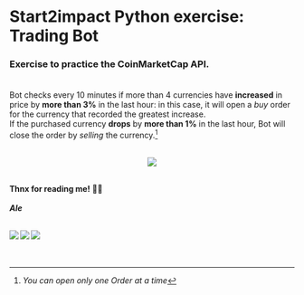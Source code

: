 # Start2impact Python exercise: Trading Bot
### Exercise to practice the CoinMarketCap API.<br /><br />
Bot checks every 10 minutes if more than 4 currencies have **increased** in price by **more than 3%** in the last hour: in this case, it will open a *buy* order for the currency that recorded the greatest increase.<br />
If the purchased currency **drops** by **more than 1%** in the last hour, Bot will close the order by *selling* the currency.[^1]
<br /><br />
<p align="center">
<img src="https://user-images.githubusercontent.com/91788111/187061461-3267dbcb-9361-4295-a126-8a5d849ed736.png"/>
</p>


<br />**Thnx for reading me!** 🙏🏼<br /><br />
***Ale***<br /><br />








<a href="https://www.linkedin.com/in/alessio-nava/" target="blank"><img align="left" src="https://user-images.githubusercontent.com/91788111/187092525-3397401d-02b5-4e4c-87cc-11ff3594839b.png"/></a>
<a href="https://www.instagram.com/_novalex_/" target="blank"><img align="left" src="https://user-images.githubusercontent.com/91788111/187092563-1f92a775-609a-4086-8bb5-8c246b1af2cd.png"/></a>
<a href="https://twitter.com/Novalex__" target="blank"><img align="left" src="https://user-images.githubusercontent.com/91788111/187092483-ba687557-8e98-4afc-ab98-59958493c435.png"/></a>
<br /><br /><br />



[^1]: *You can open only one Order at a time*
